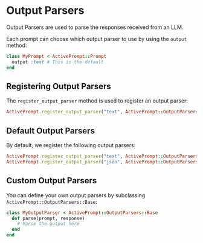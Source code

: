 # Output Parsers

Output Parsers are used to parse the responses received from an LLM.

Each prompt can choose which output parser to use by using the `output` method:

```ruby
class MyPrompt < ActivePrompt::Prompt
  output :text # This is the default
end
```

## Registering Output Parsers

The `register_output_parser` method is used to register an output parser:

```ruby
ActivePrompt.register_output_parser("text", ActivePrompt::OutputParsers::Text)
```

## Default Output Parsers

By default, we register the following output parsers:

```ruby
ActivePrompt.register_output_parser("text", ActivePrompt::OutputParsers::Text)
ActivePrompt.register_output_parser("json", ActivePrompt::OutputParsers::JSON)
```

## Custom Output Parsers

You can define your own output parsers by subclassing `ActivePrompt::OutputParsers::Base`:

```ruby
class MyOutputParser < ActivePrompt::OutputParsers::Base
  def parse(prompt, response)
    # Parse the output here
  end
end
```

